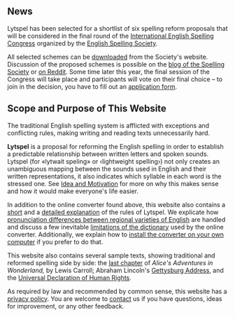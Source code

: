 ## News

Lytspel has been selected for a shortlist of six spelling reform proposals
that will be considered in the final round of the [International English
Spelling
Congress](http://spellingsociety.org/international-english-spelling-congress)
organized by the [English Spelling Society](http://spellingsociety.org/).

All selected schemes can be
[downloaded](http://spellingsociety.org/miscellaneous#IESC) from the
Society's website. Discussion of the proposed schemes is possible on the
[blog of the Spelling Society](http://spellingsociety.org/blog) or [on
Reddit](https://www.reddit.com/r/EnglishSpellingReform/). Some time later
this year, the final session of the Congress will take place and
participants will vote on their final choice – to join in the decision, you
have to fill out an [application
form](http://spellingsociety.org/international-english-spelling-congress-application).


## Scope and Purpose of This Website

The traditional English spelling system is afflicted with exceptions and
conflicting rules, making writing and reading texts unnecessarily hard.

**Lytspel** is a proposal for reforming the English spelling in order to
establish a predictable relationship between written letters and spoken
sounds. Lytspel (for «lytwait speling» or ‹lightweight spelling›) not only
creates an unambiguous mapping between the sounds used in English and their
written representations, it also indicates which syllable in each word is
the stressed one. See [Idea and Motivation](/idea) for more on why this
makes sense and how it would make everyone's life easier.

In addition to the online converter found above, this website also contains
a [short](/overview) and a [detailed explanation](/rules) of the rules of
Lytspel. We explicate how [pronunciation differences between regional
varieties of English](/intl) are handled and discuss a few inevitable
[limitations of the dictionary](/limitations) used by the online converter.
Additionally, we explain how to [install the converter on your own
computer](/cli) if you prefer to do that.

This website also contains several sample texts, showing traditional and
reformed spelling side by side: the [last chapter](/sample/alice) of
*Alice's Adventures in Wonderland,* by Lewis Carroll; Abraham Lincoln's
[Gettysburg Address](/sample/gettysburg), and the [Universal Declaration of
Human Rights](/sample/udhr).

As required by law and recommended by common sense, this website has a
[privacy policy](/privacy). You are welcome to [contact](/contact) us if
you have questions, ideas for improvement, or any other feedback.

